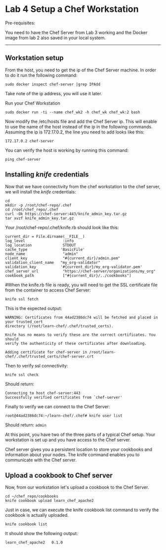# Lab 4 Setup a Chef Workstation 

Pre-requisites:

You need to have the Chef Server from Lab 3 working and the Docker image from lab 2 also saved in your local system.

---

## Workstation setup

From the host, you need to get the ip of the Chef Server machine. In order to do it run the following command:
```
sudo docker inspect chef-server |grep IPAdd
```
Take note of the ip address, you will use it later. 


Run your Chef Workstation

```
sudo docker run -ti --name chef_wk2 -h chef_wk chef_wk:2 bash 
```

Now modify the /etc/hosts file and add the Chef Server ip. This will enable to use the name of the host instead of the ip in the following commands. Assuming the ip is 172.17.0.2, the line you need to add looks like this:

```
172.17.0.2 chef-server
```

You can verify the host is working by running this command:
```
ping chef-server
```

## Installing *knife* credentials

Now that we have connectivity from the chef workstation to the chef server, we will install the *knife* credentials:

```
cd
mkdir -p /root/chef-repo/.chef
cd /root/chef_repo/.chef
curl -Ok https://chef-server:443/knife_admin_key.tar.gz  
tar xvzf knife_admin_key.tar.gz 
```

Your /root/chef-repo/.chef/knife.rb should look like this:
```
current_dir = File.dirname(__FILE__) 
log_level                 :info 
log_location              STDOUT 
cache_type               'BasicFile' 
node_name                 "admin" 
client_key                "#{current_dir}/admin.pem" 
validation_client_name   "my_org-validator" 
validation_key           '#{current_dir}/my_org-validator.pem' 
chef_server_url           "https://chef-server/organizations/my_org" 
cookbook_path             ["#{current_dir}/../cookbooks"] 
```

#When the knife.rb file is ready, you will need to get the SSL certificate file from the container to access Chef Server:

```
knife ssl fetch 
```

This is the expected output:
```
WARNING: Certificates from 44ad2386dc74 will be fetched and placed in your trusted_cert 
directory (/root/learn-chef/.chef/trusted_certs). 

Knife has no means to verify these are the correct certificates. You should 
verify the authenticity of these certificates after downloading. 

Adding certificate for chef-server in /root/learn-chef/.chef/trusted_certs/chef-server.crt 
```

Then to verify ssl connectivity:

```
knife ssl check 
```

Should return:

```
Connecting to host chef-server:443 
Successfully verified certificates from `chef-server' 
```

Finally to verify we can connect to the Chef Server:

```
root@44ad2386dc74:~/learn-chef/.chef# knife user list 
```

Should return: ```admin``` 


At this point, you have two of the three parts of a typical Chef setup. Your workstation is set up and you have access to the Chef server.

Chef server gives you a persistent location to store your cookbooks and information about your nodes. The knife command enables you to communicate with the Chef server.


## Upload a cookbook to Chef server 

Now, from our workstation let's upload a cookbook to the Chef Server.

```
cd ~/chef_repo/cookbooks
knife cookbook upload learn_chef_apache2
```

Just in case, we can execute the knife cookbook list command to verify the cookbook is actually uploaded.

```
knife cookbook list 
```

It should show the following output:

```
learn_chef_apache2   0.1.0 
```
